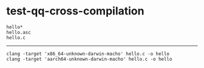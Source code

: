 # test-qq-cross-compilation

	hello*
	hello.asc
	hello.c

---

	clang -target 'x86_64-unknown-darwin-macho' hello.c -o hello
	clang -target 'aarch64-unknown-darwin-macho' hello.c -o hello
